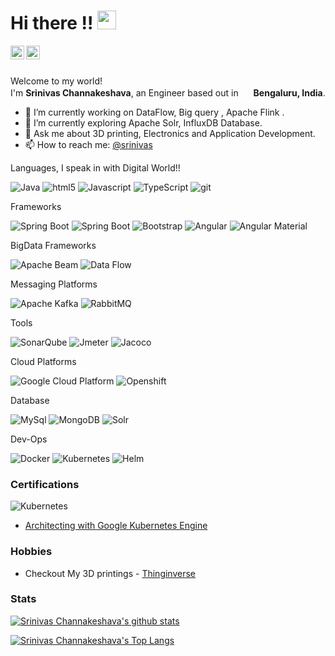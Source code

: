 <h1>Hi there  !! <img src="https://emojis.slackmojis.com/emojis/images/1471045852/843/highfive.gif?1471045852" width="30"/> </h1>



<a href="https://linkedin.com/in/srinivas-channakeshava">
  <img align="left" alt="Srinivas Channakeshava's LinkedIN" width="22px" src="https://cdn.simpleicons.org/linkedin" />
</a>
<a href="https://github.com/srinivaschannakeshava">
  <img align="left" alt="Srinivas Channakeshava's LinkedIN" width="22px" src="https://cdn.simpleicons.org/github" />
</a>

</br>
</br>


<p>Welcome to my world! </br> 
I'm <b>Srinivas Channakeshava</b>, an Engineer based out in <img src="https://cdn4.iconfinder.com/data/icons/world-flags-12/512/Untitled-2-19-256.png" width="16"/> <b>Bengaluru, India</b>. </p>

- 🔭 I’m currently working on DataFlow, Big query , Apache Flink .
- 🌱 I’m currently exploring Apache Solr, InfluxDB Database.
- 💬 Ask me about 3D printing, Electronics and Application Development.
- 📫 How to reach me: [@srinivas](https://linkedin.com/in/srinivas-channakeshava-517a3161)

Languages, I speak in with Digital World!!
<p>
<img alt="Java" src="https://img.shields.io/badge/-java-orange?style=flat-square&logo=java&logoColor=white" />
<img alt="html5" src="https://img.shields.io/badge/-HTML5-E34F26?style=flat-square&logo=html5&logoColor=white" />
<img alt="Javascript" src="https://img.shields.io/badge/-javascript-yellow?style=flat-square&logo=javascript&logoColor=white" />
<img alt="TypeScript" src="https://img.shields.io/badge/-TypeScript-007ACC?style=flat-square&logo=typescript&logoColor=white" />
<img alt="git" src="https://img.shields.io/badge/-Git-F05032?style=flat-square&logo=git&logoColor=white" />
</p>
Frameworks
<p>
<img alt="Spring Boot" src="https://img.shields.io/badge/-SpringBoot-green?style=flat-square&logo=spring&logoColor=white"/>
<img alt="Spring Boot" src="https://img.shields.io/badge/-SpringCloud-green?style=flat-square&logo=spring&logoColor=white"/>
<img alt="Bootstrap" src="https://img.shields.io/badge/-Bootstrap-563d7c?style=flat-square&logo=bootstrap&logoColor=white"/>
<img alt="Angular" src="https://img.shields.io/badge/-Angular-DD0031?style=flat-square&logo=angular&logoColor=white" />
<img alt="Angular Material" src="https://img.shields.io/badge/-AngularMaterial-3f51b5?style=flat-square&logo=angular&logoColor=white" />
</p>
BigData Frameworks
<p> 
<img alt="Apache Beam" src="https://img.shields.io/badge/-Apache_Beam-ff6d00?logo=apache_beam&style=flat-square&logoColor=white" />
<img alt="Data Flow" src="https://img.shields.io/badge/Airflow-017CEE?style=flat-square&logo=Apache%20Airflow&logoColor=white" />
</p>
Messaging Platforms
<p>
  <img alt="Apache Kafka" src="https://img.shields.io/badge/-apache_kafka-231F20?logo=apache-kafka&style=flat-square&logoColor=white" />
    <img alt="RabbitMQ" src="https://img.shields.io/badge/-rabbitmq-FF6600?logo=rabbitmq&style=flat-square&logoColor=white" />

  </p>
Tools
<p>
<img alt="SonarQube" src="https://img.shields.io/badge/-Sonarqube-4c9bd6?style=flat-square&logo=sonarqube&logoColor=white" />
<img alt="Jmeter" src="https://img.shields.io/badge/-Jmeter-maroon?style=flat-square&logo=apache-jmeter&logoColor=white" />
<img alt="Jacoco" src="https://img.shields.io/badge/-Jacoco-red?style=flat-square&logo=jacoco&logoColor=white" />
</p>
Cloud Platforms
<p>
<img alt="Google Cloud Platform" src="https://img.shields.io/badge/-Google_Cloud_Platform-1a73e8?style=flat-square&logo=google-cloud&logoColor=white" />
<img alt="Openshift" src="https://img.shields.io/badge/-Openshift-darkred?style=flat-square&logo=Red-Hat-Open-Shift&logoColor=white"/>
</p>
Database
<p>
 <img alt="MySql" src="https://img.shields.io/badge/-MySql-4479A1?style=flat-square&logo=mysql&logoColor=white"/>
 <img alt="MongoDB" src="https://img.shields.io/badge/-MongoDB-13aa52?style=flat-square&logo=mongodb&logoColor=white" />
 <img alt="Solr" src="https://img.shields.io/badge/-Solr-D9411E?style=flat-square&logo=apache-solr&logoColor=white" />
</p>
  Dev-Ops
<p>
 <img alt="Docker" src="https://img.shields.io/badge/-Docker-46a2f1?style=flat-square&logo=docker&logoColor=white" />
<img alt="Kubernetes" src="https://img.shields.io/badge/-Kubernetes-blue?style=flat-square&logo=kubernetes&logoColor=white"/> 
<img alt="Helm" src="https://img.shields.io/badge/-helm-091C84?style=flat-square&logo=helm&logoColor=white" />
</p>

### Certifications

<img alt="Kubernetes" src="https://img.shields.io/badge/-Kubernetes-blue?style=flat-square&logo=kubernetes&logoColor=white"/>

 - [Architecting with Google Kubernetes Engine](https://www.coursera.org/account/accomplishments/specialization/39AGJZXH8QKC)

### Hobbies

- Checkout My 3D printings - [Thinginverse](https://www.thingiverse.com/srini91/designs)
  
### Stats

[![Srinivas Channakeshava's github stats](https://github-readme-stats.vercel.app/api?username=srinivaschannakeshava&count_private=true&show_icons=true)]()

[![Srinivas Channakeshava's Top Langs](https://github-readme-stats.vercel.app/api/top-langs/?username=srinivaschannakeshava&langs_count=8&layout=compact)]()



